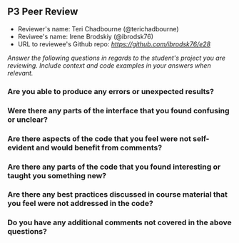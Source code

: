 ## P3 Peer Review

+ Reviewer's name: Teri Chadbourne (@terichadbourne)
+ Reviwee's name: Irene Brodskiy (@ibrodsk76)
+ URL to reviewee's Github repo: *<https://github.com/ibrodsk76/e28>*

*Answer the following questions in regards to the student's project you are reviewing. Include context and code examples in your answers when relevant.*


### Are you able to produce any errors or unexpected results?

### Were there any parts of the interface that you found confusing or unclear?

### Are there aspects of the code that you feel were not self-evident and would benefit from comments?

### Are there any parts of the code that you found interesting or taught you something new?

### Are there any best practices discussed in course material that you feel were not addressed in the code?

### Do you have any additional comments not covered in the above questions?
